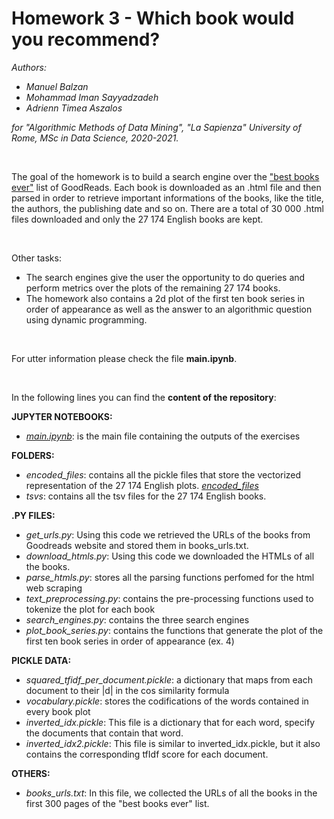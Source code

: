 # Homework 3 - Which book would you recommend?

_Authors:_
* _Manuel Balzan_
* _Mohammad Iman Sayyadzadeh_
* _Adrienn Timea Aszalos_

_for "Algorithmic Methods of Data Mining", "La Sapienza" University of Rome, MSc in Data Science, 2020-2021._


<br>

The goal of the homework is to build a search engine over the ["best books ever"](https://www.goodreads.com/list/show/1.Best_Books_Ever?page=1) list of GoodReads. Each book is downloaded as an .html file and then parsed in order to retrieve important informations of the books, like the title, the authors, the publishing date and so on. There are a total of 30 000 .html files downloaded and only the 27 174 English books are kept. 

<br>

Other tasks: 
* The search engines give the user the opportunity to do queries and perform metrics over the plots of the remaining 27 174 books.
* The homework also contains a 2d plot of the first ten book series in order of appearance as well as the answer to an algorithmic question using dynamic programming.

<br>

For utter information please check the file **main.ipynb**.

<br>

In the following lines you can find the **content of the repository**:

**JUPYTER NOTEBOOKS:**
* [_main.ipynb_](../main/main.ipynb): is the main file containing the outputs of the exercises


**FOLDERS:**
* _encoded_files_: contains all the pickle files that store the vectorized representation of the 27 174 English plots. 
[_encoded_files_](../main/encoded_files)
* _tsvs_: contains all the tsv files for the 27 174 English books.

**.PY FILES:**
* _get_urls.py_: Using this code we retrieved the URLs of the books from Goodreads website and stored them in books_urls.txt.
* _download_htmls.py_: Using this code we downloaded the HTMLs of all the books.
* _parse_htmls.py_: stores all the parsing functions perfomed for the html web scraping 
* _text_preprocessing.py_: contains the pre-processing functions used to tokenize the plot for each book
* _search_engines.py_: contains the three search engines
* _plot_book_series.py_: contains the functions that generate the plot of the first ten book series in order of appearance (ex. 4)

**PICKLE DATA:**
* _squared_tfidf_per_document.pickle_: a dictionary that maps from each document to their |d| in the cos similarity formula 
* _vocabulary.pickle_: stores the codifications of the words contained in every book plot
* _inverted_idx.pickle_: This file is a dictionary that for each word, specify the documents that contain that word.
* _inverted_idx2.pickle_: This file is similar to inverted_idx.pickle, but it also contains the corresponding tfIdf score for each document.

**OTHERS:**
* _books_urls.txt_: In this file, we collected the URLs of all the books in the first 300 pages of the "best books ever" list.
